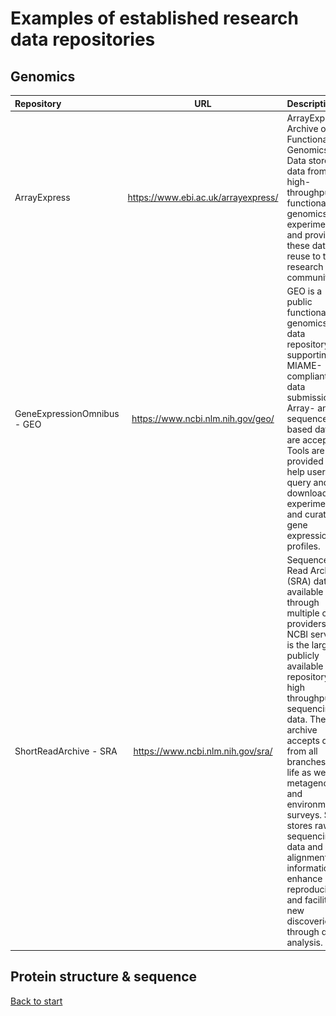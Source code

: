 # Examples of established research data repositories

## Genomics

| Repository                  |                  URL                  | Description |                                                Logo |
| :-------------------------- | :-----------------------------------: | :--------- | --------------------------------------------------: |
| ArrayExpress                | <https://www.ebi.ac.uk/arrayexpress/> | ArrayExpress Archive of Functional Genomics Data stores data from high-throughput functional genomics experiments, and provides these data for reuse to the research community. | !["ArrayExpress"](images/arrayexpress.png?raw=true) |
| GeneExpressionOmnibus - GEO |  <https://www.ncbi.nlm.nih.gov/geo/>  | GEO is a public functional genomics data repository supporting MIAME-compliant data submissions. Array- and sequence-based data are accepted. Tools are provided to help users query and download experiments and curated gene expression profiles. |                   !["GEO"](images/geo.png?raw=true) |
| ShortReadArchive - SRA      |  <https://www.ncbi.nlm.nih.gov/sra/>  | Sequence Read Archive (SRA) data, available through multiple cloud providers and NCBI servers, is the largest publicly available repository of high throughput sequencing data. The archive accepts data from all branches of life as well as metagenomic and environmental surveys. SRA stores raw sequencing data and alignment information to enhance reproducibility and facilitate new discoveries through data analysis. |                   !["SRA"](images/sra.png?raw=true) |

## Protein structure & sequence

[Back to start](README.md)

